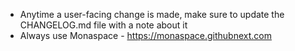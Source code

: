 * Anytime a user-facing change is made, make sure to update the CHANGELOG.md file with a note about it
* Always use Monaspace - https://monaspace.githubnext.com
